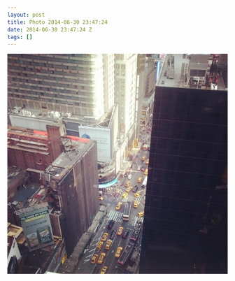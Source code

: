 ```yaml
---
layout: post
title: Photo 2014-06-30 23:47:24
date: 2014-06-30 23:47:24 Z
tags: []
---
```

![](/media/2014/06/90400275154.jpg)
